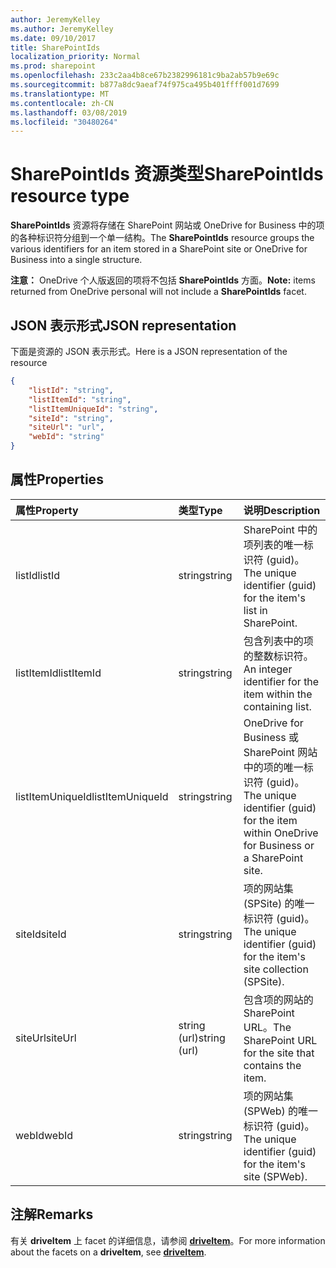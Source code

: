 ```yaml
---
author: JeremyKelley
ms.author: JeremyKelley
ms.date: 09/10/2017
title: SharePointIds
localization_priority: Normal
ms.prod: sharepoint
ms.openlocfilehash: 233c2aa4b8ce67b2382996181c9ba2ab57b9e69c
ms.sourcegitcommit: b877a8dc9aeaf74f975ca495b401ffff001d7699
ms.translationtype: MT
ms.contentlocale: zh-CN
ms.lasthandoff: 03/08/2019
ms.locfileid: "30480264"
---
```

# <a name="sharepointids-resource-type"></a><span data-ttu-id="e9c92-102">SharePointIds 资源类型</span><span class="sxs-lookup"><span data-stu-id="e9c92-102">SharePointIds resource type</span></span>

<span data-ttu-id="e9c92-103">**SharePointIds** 资源将存储在 SharePoint 网站或 OneDrive for Business 中的项的各种标识符分组到一个单一结构。</span><span class="sxs-lookup"><span data-stu-id="e9c92-103">The **SharePointIds** resource groups the various identifiers for an item stored in a SharePoint site or OneDrive for Business into a single structure.</span></span>

<span data-ttu-id="e9c92-104">**注意：** OneDrive 个人版返回的项将不包括 **SharePointIds** 方面。</span><span class="sxs-lookup"><span data-stu-id="e9c92-104">**Note:** items returned from OneDrive personal will not include a **SharePointIds** facet.</span></span>

## <a name="json-representation"></a><span data-ttu-id="e9c92-105">JSON 表示形式</span><span class="sxs-lookup"><span data-stu-id="e9c92-105">JSON representation</span></span>

<span data-ttu-id="e9c92-106">下面是资源的 JSON 表示形式。</span><span class="sxs-lookup"><span data-stu-id="e9c92-106">Here is a JSON representation of the resource</span></span>

<!-- {
  "blockType": "resource",
  "optionalProperties": [ "listId", "listItemId", "listItemUniqueId", "siteId", "siteUrl", "webId" ],
  "@odata.type": "microsoft.graph.sharepointIds"
}-->

```json
{
    "listId": "string",
    "listItemId": "string",
    "listItemUniqueId": "string",
    "siteId": "string",
    "siteUrl": "url",
    "webId": "string"
}
```

## <a name="properties"></a><span data-ttu-id="e9c92-107">属性</span><span class="sxs-lookup"><span data-stu-id="e9c92-107">Properties</span></span>

| <span data-ttu-id="e9c92-108">属性</span><span class="sxs-lookup"><span data-stu-id="e9c92-108">Property</span></span>         | <span data-ttu-id="e9c92-109">类型</span><span class="sxs-lookup"><span data-stu-id="e9c92-109">Type</span></span>         | <span data-ttu-id="e9c92-110">说明</span><span class="sxs-lookup"><span data-stu-id="e9c92-110">Description</span></span>
|:-----------------|:-------------|:-------------------------------------------
| <span data-ttu-id="e9c92-111">listId</span><span class="sxs-lookup"><span data-stu-id="e9c92-111">listId</span></span>           | <span data-ttu-id="e9c92-112">string</span><span class="sxs-lookup"><span data-stu-id="e9c92-112">string</span></span>       | <span data-ttu-id="e9c92-113">SharePoint 中的项列表的唯一标识符 (guid)。</span><span class="sxs-lookup"><span data-stu-id="e9c92-113">The unique identifier (guid) for the item's list in SharePoint.</span></span>
| <span data-ttu-id="e9c92-114">listItemId</span><span class="sxs-lookup"><span data-stu-id="e9c92-114">listItemId</span></span>       | <span data-ttu-id="e9c92-115">string</span><span class="sxs-lookup"><span data-stu-id="e9c92-115">string</span></span>       | <span data-ttu-id="e9c92-116">包含列表中的项的整数标识符。</span><span class="sxs-lookup"><span data-stu-id="e9c92-116">An integer identifier for the item within the containing list.</span></span>
| <span data-ttu-id="e9c92-117">listItemUniqueId</span><span class="sxs-lookup"><span data-stu-id="e9c92-117">listItemUniqueId</span></span> | <span data-ttu-id="e9c92-118">string</span><span class="sxs-lookup"><span data-stu-id="e9c92-118">string</span></span>       | <span data-ttu-id="e9c92-119">OneDrive for Business 或 SharePoint 网站中的项的唯一标识符 (guid)。</span><span class="sxs-lookup"><span data-stu-id="e9c92-119">The unique identifier (guid) for the item within OneDrive for Business or a SharePoint site.</span></span>
| <span data-ttu-id="e9c92-120">siteId</span><span class="sxs-lookup"><span data-stu-id="e9c92-120">siteId</span></span>           | <span data-ttu-id="e9c92-121">string</span><span class="sxs-lookup"><span data-stu-id="e9c92-121">string</span></span>       | <span data-ttu-id="e9c92-122">项的网站集 (SPSite) 的唯一标识符 (guid)。</span><span class="sxs-lookup"><span data-stu-id="e9c92-122">The unique identifier (guid) for the item's site collection (SPSite).</span></span>
| <span data-ttu-id="e9c92-123">siteUrl</span><span class="sxs-lookup"><span data-stu-id="e9c92-123">siteUrl</span></span>          | <span data-ttu-id="e9c92-124">string (url)</span><span class="sxs-lookup"><span data-stu-id="e9c92-124">string (url)</span></span> | <span data-ttu-id="e9c92-125">包含项的网站的 SharePoint URL。</span><span class="sxs-lookup"><span data-stu-id="e9c92-125">The SharePoint URL for the site that contains the item.</span></span>
| <span data-ttu-id="e9c92-126">webId</span><span class="sxs-lookup"><span data-stu-id="e9c92-126">webId</span></span>            | <span data-ttu-id="e9c92-127">string</span><span class="sxs-lookup"><span data-stu-id="e9c92-127">string</span></span>       | <span data-ttu-id="e9c92-128">项的网站集 (SPWeb) 的唯一标识符 (guid)。</span><span class="sxs-lookup"><span data-stu-id="e9c92-128">The unique identifier (guid) for the item's site (SPWeb).</span></span>

## <a name="remarks"></a><span data-ttu-id="e9c92-129">注解</span><span class="sxs-lookup"><span data-stu-id="e9c92-129">Remarks</span></span>

<span data-ttu-id="e9c92-130">有关 **driveItem** 上 facet 的详细信息，请参阅 [**driveItem**](driveitem.md)。</span><span class="sxs-lookup"><span data-stu-id="e9c92-130">For more information about the facets on a **driveItem**, see [**driveItem**](driveitem.md).</span></span>



<!-- uuid: 8fcb5dbc-d5aa-4681-8e31-b001d5168d79
2015-10-25 14:57:30 UTC -->
<!-- {
  "type": "#page.annotation",
  "description": "The SharepointIds facet provides Sharepoint ids associated with an item.",
  "keywords": "item, unique, id, csom, facet",
  "section": "documentation",
  "tocPath": "Facets/SharepointIds"
} -->
